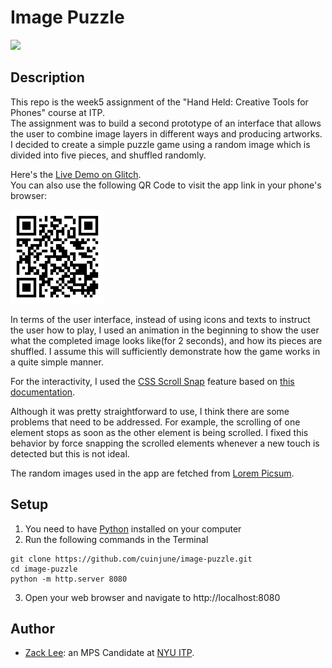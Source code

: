 # Image Puzzle
<img src="screenshot.jpg" width="250"/>

## Description

This repo is the week5 assignment of the "Hand Held: Creative Tools for Phones" course at ITP.  
The assignment was to build a second prototype of an interface that allows the user to combine image layers in different ways and producing artworks.  
I decided to create a simple puzzle game using a random image which is divided into five pieces, and shuffled randomly.

Here's the [Live Demo on Glitch](https://cuinjune-image-puzzle.glitch.me/).  
You can also use the following QR Code to visit the app link in your phone's browser:

<img src="qrcode.png" width="150"/>

In terms of the user interface, instead of using icons and texts to instruct the user how to play, I used an animation in the beginning to show the user what the completed image looks like(for 2 seconds), and how its pieces are shuffled. I assume this will sufficiently demonstrate how the game works in a quite simple manner.

For the interactivity, I used the [CSS Scroll Snap](https://drafts.csswg.org/css-scroll-snap/) feature based on [this documentation](https://developers.google.com/web/updates/2018/07/css-scroll-snap).

Although it was pretty straightforward to use, I think there are some problems that need to be addressed. For example, the scrolling of one element stops as soon as the other element is being scrolled. I fixed this behavior by force snapping the scrolled elements whenever a new touch is detected but this is not ideal.

The random images used in the app are fetched from [Lorem Picsum](https://picsum.photos/).

## Setup

1. You need to have [Python](https://realpython.com/installing-python/) installed on your computer
2. Run the following commands in the Terminal
```
git clone https://github.com/cuinjune/image-puzzle.git
cd image-puzzle
python -m http.server 8080
```
3. Open your web browser and navigate to http://localhost:8080

## Author
* [Zack Lee](https://www.cuinjune.com/about): an MPS Candidate at [NYU ITP](https://itp.nyu.edu).
